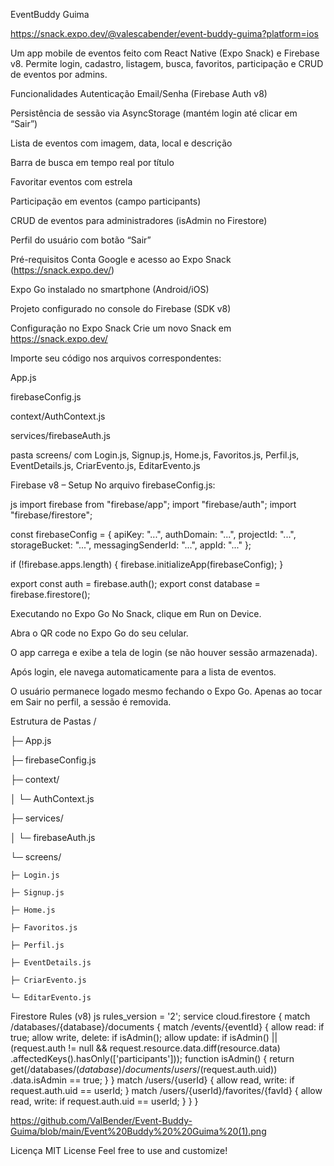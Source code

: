 EventBuddy Guima

https://snack.expo.dev/@valescabender/event-buddy-guima?platform=ios


Um app mobile de eventos feito com React Native (Expo Snack) e Firebase v8. 
Permite login, cadastro, listagem, busca, favoritos, participação e CRUD de eventos por admins.

Funcionalidades
Autenticação Email/Senha (Firebase Auth v8)

Persistência de sessão via AsyncStorage (mantém login até clicar em “Sair”)

Lista de eventos com imagem, data, local e descrição

Barra de busca em tempo real por título

Favoritar eventos com estrela

Participação em eventos (campo participants)

CRUD de eventos para administradores (isAdmin no Firestore)

Perfil do usuário com botão “Sair”

Pré-requisitos
Conta Google e acesso ao Expo Snack (https://snack.expo.dev/)

Expo Go instalado no smartphone (Android/iOS)

Projeto configurado no console do Firebase (SDK v8)

Configuração no Expo Snack
Crie um novo Snack em https://snack.expo.dev/

Importe seu código nos arquivos correspondentes:

App.js

firebaseConfig.js

context/AuthContext.js

services/firebaseAuth.js

pasta screens/ com Login.js, Signup.js, Home.js, Favoritos.js, Perfil.js, EventDetails.js, CriarEvento.js, EditarEvento.js

Firebase v8 – Setup
No arquivo firebaseConfig.js:

js
import firebase from "firebase/app";
import "firebase/auth";
import "firebase/firestore";

const firebaseConfig = {
  apiKey: "...",
  authDomain: "...",
  projectId: "...",
  storageBucket: "...",
  messagingSenderId: "...",
  appId: "..."
};

if (!firebase.apps.length) {
  firebase.initializeApp(firebaseConfig);
}

export const auth = firebase.auth();
export const database = firebase.firestore();

Executando no Expo Go
No Snack, clique em Run on Device.

Abra o QR code no Expo Go do seu celular.

O app carrega e exibe a tela de login (se não houver sessão armazenada).

Após login, ele navega automaticamente para a lista de eventos.

O usuário permanece logado mesmo fechando o Expo Go. Apenas ao tocar em Sair no perfil, a sessão é removida.


Estrutura de Pastas
/

├─ App.js

├─ firebaseConfig.js

├─ context/

│   └─ AuthContext.js

├─ services/

│   └─ firebaseAuth.js


└─ screens/

    ├─ Login.js
    
    ├─ Signup.js
    
    ├─ Home.js
    
    ├─ Favoritos.js
    
    ├─ Perfil.js
    
    ├─ EventDetails.js
    
    ├─ CriarEvento.js
    
    └─ EditarEvento.js
    
Firestore Rules (v8)
js
rules_version = '2';
service cloud.firestore {
  match /databases/{database}/documents {
    match /events/{eventId} {
      allow read: if true;
      allow write, delete: if isAdmin();
      allow update: if isAdmin() ||
        (request.auth != null &&
         request.resource.data.diff(resource.data)
           .affectedKeys().hasOnly(['participants']));
      function isAdmin() {
        return get(/databases/$(database)/documents/users/$(request.auth.uid))
               .data.isAdmin == true;
      }
    }
    match /users/{userId} {
      allow read, write: if request.auth.uid == userId;
    }
    match /users/{userId}/favorites/{favId} {
      allow read, write: if request.auth.uid == userId;
    }
  }
}

https://github.com/ValBender/Event-Buddy-Guima/blob/main/Event%20Buddy%20%20Guima%20(1).png

Licença
MIT License Feel free to use and customize!
